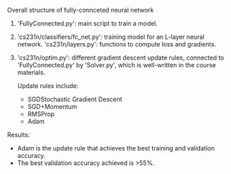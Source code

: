 Overall structure of fully-connceted neural network

1. 'FullyConnected.py': main script to train a model.

2. 'cs231n/classifiers/fc_net.py': training model for an L-layer neural network.
   'cs231n/layers.py': functions to compute loss and gradients. 

3. 'cs231n/optim.py': different gradient descent update rules, connected to 'FullyConnected.py' by 'Solver.py', 
    which is well-written in the course materials.
    
    Update rules include:
      - SGDStochastic Gradient Descent
      - SGD+Momentum
      - RMSProp
      - Adam

Results:
- Adam is the update rule that achieves the best training and validation accuracy.
- The best validation accuracy achieved is >55%.

